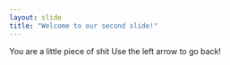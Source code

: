 ```yaml
---
layout: slide
title: "Welcome to our second slide!"
---
```

You are a little piece of shit
Use the left arrow to go back!